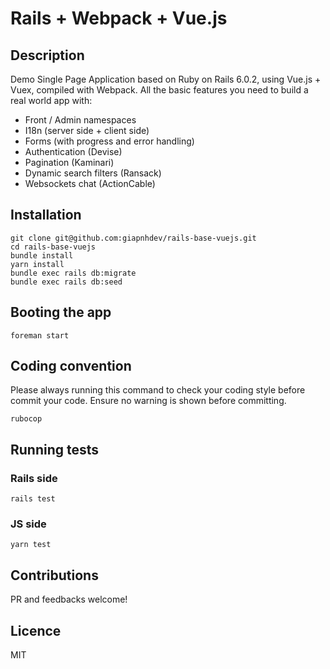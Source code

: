 # Rails + Webpack + Vue.js

## Description

Demo Single Page Application based on Ruby on Rails 6.0.2, using Vue.js + Vuex, compiled with Webpack.
All the basic features you need to build a real world app with:

- Front / Admin namespaces
- I18n (server side + client side)
- Forms (with progress and error handling)
- Authentication (Devise)
- Pagination (Kaminari)
- Dynamic search filters (Ransack)
- Websockets chat (ActionCable)

## Installation

```
git clone git@github.com:giapnhdev/rails-base-vuejs.git
cd rails-base-vuejs
bundle install
yarn install
bundle exec rails db:migrate
bundle exec rails db:seed
```

## Booting the app

```
foreman start
```

## Coding convention
Please always running this command to check your coding style before commit your code. Ensure no warning is shown before committing.
```
rubocop
```

## Running tests

### Rails side

```
rails test
```

### JS side

```
yarn test
```

## Contributions

PR and feedbacks welcome!

## Licence

MIT
